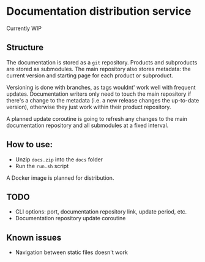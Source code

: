 # Documentation distribution service

Currently WIP

## Structure

The documentation is stored as a `git` repository.
Products and subproducts are stored as submodules.
The main repository also stores metadata:
the current version and starting page for each product or subproduct.

Versioning is done with branches, as
tags wouldnt' work well with frequent updates.
Documentation writers only need to touch the main repository
if there's a change to the metadata (i.e. a new release
changes the up-to-date version), otherwise they just work
within their product repository. 

A planned update coroutine is going to refresh any changes to the
main documentation repository and all submodules at a fixed interval.

## How to use:

- Unzip `docs.zip` into the `docs` folder
- Run the `run.sh` script

A Docker image is planned for distribution.

## TODO

- CLI options: port, documentation repository link, update period, etc.
- Documentation repository update coroutine

## Known issues

- Navigation between static files doesn't work

